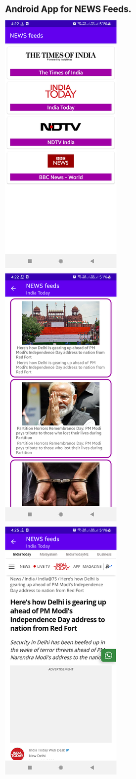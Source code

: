 # Android App for NEWS Feeds.

![](https://github.com/aniruddhathorat123/Android-NEWS-Feeds/blob/master/screenshots/home.png?raw=true)

![](https://github.com/aniruddhathorat123/Android-NEWS-Feeds/blob/master/screenshots/newslist.png?raw=true)

![](https://github.com/aniruddhathorat123/Android-NEWS-Feeds/blob/master/screenshots/newsWebview.png?raw=true)
